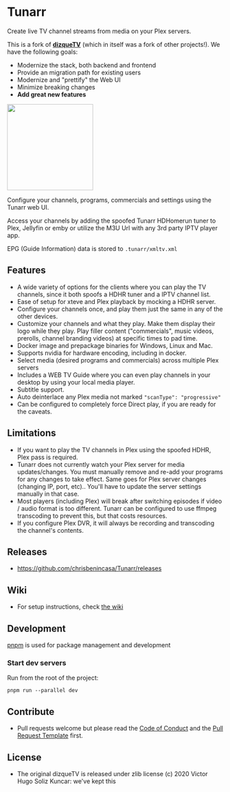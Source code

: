 # Tunarr

Create live TV channel streams from media on your Plex servers.

This is a fork of [**dizqueTV**](https://github.com/vexorian/dizquetv) (which in itself was a fork of other projects!). We have the following goals:

- Modernize the stack, both backend and frontend
- Provide an migration path for existing users
- Modernize and "prettify" the Web UI
- Minimize breaking changes
- **Add great new features**

<img src="https://raw.githubusercontent.com/chrisbenincasa/tunarr/main/resources/dizquetv.png" width="200">

Configure your channels, programs, commercials and settings using the Tunarr web UI.

Access your channels by adding the spoofed Tunarr HDHomerun tuner to Plex, Jellyfin or emby or utilize the M3U Url with any 3rd party IPTV player app.

EPG (Guide Information) data is stored to `.tunarr/xmltv.xml`

## Features

- A wide variety of options for the clients where you can play the TV channels, since it both spoofs a HDHR tuner and a IPTV channel list.
- Ease of setup for xteve and Plex playback by mocking a HDHR server.
- Configure your channels once, and play them just the same in any of the other devices.
- Customize your channels and what they play. Make them display their logo while they play. Play filler content (&quot;commercials&quot;, music videos, prerolls, channel branding videos) at specific times to pad time.
- Docker image and prepackage binaries for Windows, Linux and Mac.
- Supports nvidia for hardware encoding, including in docker.
- Select media (desired programs and commercials) across multiple Plex servers
- Includes a WEB TV Guide where you can even play channels in your desktop by using your local media player.
- Subtitle support.
- Auto deinterlace any Plex media not marked `"scanType": "progressive"`
- Can be configured to completely force Direct play, if you are ready for the caveats.

## Limitations

- If you want to play the TV channels in Plex using the spoofed HDHR, Plex pass is required.
- Tunarr does not currently watch your Plex server for media updates/changes. You must manually remove and re-add your programs for any changes to take effect. Same goes for Plex server changes (changing IP, port, etc).. You&apos;ll have to update the server settings manually in that case.
- Most players (including Plex) will break after switching episodes if video / audio format is too different. Tunarr can be configured to use ffmpeg transcoding to prevent this, but that costs resources.
- If you configure Plex DVR, it will always be recording and transcoding the channel&apos;s contents.

## Releases

- https://github.com/chrisbenincasa/Tunarr/releases

## Wiki

- For setup instructions, check [the wiki](https://github.com/vexorian/dizquetv/wiki)

## Development

[pnpm](https://pnpm.io/) is used for package management and development

### Start dev servers

Run from the root of the project:

```
pnpm run --parallel dev
```

## Contribute

- Pull requests welcome but please read the [Code of Conduct](CODE_OF_CONDUCT.md) and the [Pull Request Template](pull_request_template.md) first.
<!-- - Tip Jar: https://buymeacoffee.com/vexorian -->

## License

- The original dizqueTV is released under zlib license (c) 2020 Victor Hugo Soliz Kuncar: we've kept this
